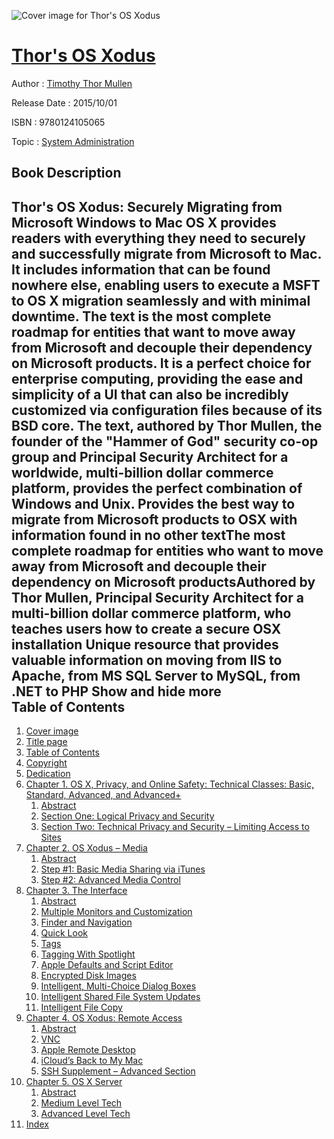 ![Cover image for Thor&#39;s OS Xodus](https://imgdetail.ebookreading.net/cover/cover/system_admin/EB9780124105065.jpg)

[Thor&#39;s OS Xodus](https://ebookreading.net/view/book/Thor%26%2339%3Bs+OS+Xodus-EB9780124105065_1.html "Thor&#39;s OS Xodus")
====================================================================================================================

Author : [Timothy Thor Mullen](https://ebookreading.net/search/author/Timothy+Thor+Mullen)

Release Date : 2015/10/01

ISBN : 9780124105065

Topic : [System Administration](https://ebookreading.net/search/category/system-administration)

Book Description
-----------------

 Thor's OS Xodus: Securely Migrating from Microsoft Windows to Mac OS X provides readers with everything they need to securely and successfully migrate from Microsoft to Mac. It includes information that can be found nowhere else, enabling users to execute a MSFT to OS X migration seamlessly and with minimal downtime. 
The text is the most complete roadmap for entities that want to move away from Microsoft and decouple their dependency on Microsoft products. It is a perfect choice for enterprise computing, providing the ease and simplicity of a UI that can also be incredibly customized via configuration files because of its BSD core. 
The text, authored by Thor Mullen, the founder of the "Hammer of God" security co-op group and Principal Security Architect for a worldwide, multi-billion dollar commerce platform, provides the perfect combination of Windows and Unix.
Provides the best way to migrate from Microsoft products to OSX with information found in no other textThe most complete roadmap for entities who want to move away from Microsoft and decouple their dependency on Microsoft productsAuthored by Thor Mullen, Principal Security Architect for a multi-billion dollar commerce platform, who teaches users how to create a secure OSX installation Unique resource that provides valuable information on moving from IIS to Apache, from MS SQL Server to MySQL, from .NET to PHP        Show and hide more                
Table of Contents
-----------------

1. [Cover image](https://ebookreading.net/view/book/Thor%26%2339%3Bs+OS+Xodus-EB9780124105065_1.html)
1. [Title page](https://ebookreading.net/view/book/Thor%26%2339%3Bs+OS+Xodus-EB9780124105065_2.html)
1. [Table of Contents](https://ebookreading.net/view/book/Thor%26%2339%3Bs+OS+Xodus-EB9780124105065_3.html)
1. [Copyright](https://ebookreading.net/view/book/Thor%26%2339%3Bs+OS+Xodus-EB9780124105065_4.html)
1. [Dedication](https://ebookreading.net/view/book/Thor%26%2339%3Bs+OS+Xodus-EB9780124105065_5.html#ded001titl)
1. [Chapter 1. OS X, Privacy, and Online Safety: Technical Classes: Basic, Standard, Advanced, and Advanced+](https://ebookreading.net/view/book/Thor%26%2339%3Bs+OS+Xodus-EB9780124105065_6.html#chp001titl)
    1. [Abstract](https://ebookreading.net/view/book/Thor%26%2339%3Bs+OS+Xodus-EB9780124105065_6.html#st0010)
    1. [Section One: Logical Privacy and Security](https://ebookreading.net/view/book/Thor%26%2339%3Bs+OS+Xodus-EB9780124105065_6.html#st0025)
    1. [Section Two: Technical Privacy and Security – Limiting Access to Sites](https://ebookreading.net/view/book/Thor%26%2339%3Bs+OS+Xodus-EB9780124105065_6.html#st0035)
1. [Chapter 2. OS Xodus – Media](https://ebookreading.net/view/book/Thor%26%2339%3Bs+OS+Xodus-EB9780124105065_7.html#chp002titl)
    1. [Abstract](https://ebookreading.net/view/book/Thor%26%2339%3Bs+OS+Xodus-EB9780124105065_7.html#st0010)
    1. [Step #1: Basic Media Sharing via iTunes](https://ebookreading.net/view/book/Thor%26%2339%3Bs+OS+Xodus-EB9780124105065_7.html#st0025)
    1. [Step #2: Advanced Media Control](https://ebookreading.net/view/book/Thor%26%2339%3Bs+OS+Xodus-EB9780124105065_7.html#st0030)
1. [Chapter 3. The Interface](https://ebookreading.net/view/book/Thor%26%2339%3Bs+OS+Xodus-EB9780124105065_8.html#chp003titl)
    1. [Abstract](https://ebookreading.net/view/book/Thor%26%2339%3Bs+OS+Xodus-EB9780124105065_8.html#st0010)
    1. [Multiple Monitors and Customization](https://ebookreading.net/view/book/Thor%26%2339%3Bs+OS+Xodus-EB9780124105065_8.html#st0025)
    1. [Finder and Navigation](https://ebookreading.net/view/book/Thor%26%2339%3Bs+OS+Xodus-EB9780124105065_8.html#st0030)
    1. [Quick Look](https://ebookreading.net/view/book/Thor%26%2339%3Bs+OS+Xodus-EB9780124105065_8.html#st0035)
    1. [Tags](https://ebookreading.net/view/book/Thor%26%2339%3Bs+OS+Xodus-EB9780124105065_8.html#st0040)
    1. [Tagging With Spotlight](https://ebookreading.net/view/book/Thor%26%2339%3Bs+OS+Xodus-EB9780124105065_8.html#st0045)
    1. [Apple Defaults and Script Editor](https://ebookreading.net/view/book/Thor%26%2339%3Bs+OS+Xodus-EB9780124105065_8.html#st0050)
    1. [Encrypted Disk Images](https://ebookreading.net/view/book/Thor%26%2339%3Bs+OS+Xodus-EB9780124105065_8.html#st0055)
    1. [Intelligent, Multi-Choice Dialog Boxes](https://ebookreading.net/view/book/Thor%26%2339%3Bs+OS+Xodus-EB9780124105065_8.html#st0060)
    1. [Intelligent Shared File System Updates](https://ebookreading.net/view/book/Thor%26%2339%3Bs+OS+Xodus-EB9780124105065_8.html#st0065)
    1. [Intelligent File Copy](https://ebookreading.net/view/book/Thor%26%2339%3Bs+OS+Xodus-EB9780124105065_8.html#st0070)
1. [Chapter 4. OS Xodus: Remote Access](https://ebookreading.net/view/book/Thor%26%2339%3Bs+OS+Xodus-EB9780124105065_9.html#chp004titl)
    1. [Abstract](https://ebookreading.net/view/book/Thor%26%2339%3Bs+OS+Xodus-EB9780124105065_9.html#st0010)
    1. [VNC](https://ebookreading.net/view/book/Thor%26%2339%3Bs+OS+Xodus-EB9780124105065_9.html#st0025)
    1. [Apple Remote Desktop](https://ebookreading.net/view/book/Thor%26%2339%3Bs+OS+Xodus-EB9780124105065_9.html#st0030)
    1. [iCloud’s Back to My Mac](https://ebookreading.net/view/book/Thor%26%2339%3Bs+OS+Xodus-EB9780124105065_9.html#st0035)
    1. [SSH Supplement – Advanced Section](https://ebookreading.net/view/book/Thor%26%2339%3Bs+OS+Xodus-EB9780124105065_9.html#st0040)
1. [Chapter 5. OS X Server](https://ebookreading.net/view/book/Thor%26%2339%3Bs+OS+Xodus-EB9780124105065_10.html#chp005titl)
    1. [Abstract](https://ebookreading.net/view/book/Thor%26%2339%3Bs+OS+Xodus-EB9780124105065_10.html#st0010)
    1. [Medium Level Tech](https://ebookreading.net/view/book/Thor%26%2339%3Bs+OS+Xodus-EB9780124105065_10.html#st0025)
    1. [Advanced Level Tech](https://ebookreading.net/view/book/Thor%26%2339%3Bs+OS+Xodus-EB9780124105065_10.html#st0035)
1. [Index](https://ebookreading.net/view/book/Thor%26%2339%3Bs+OS+Xodus-EB9780124105065_11.html)
